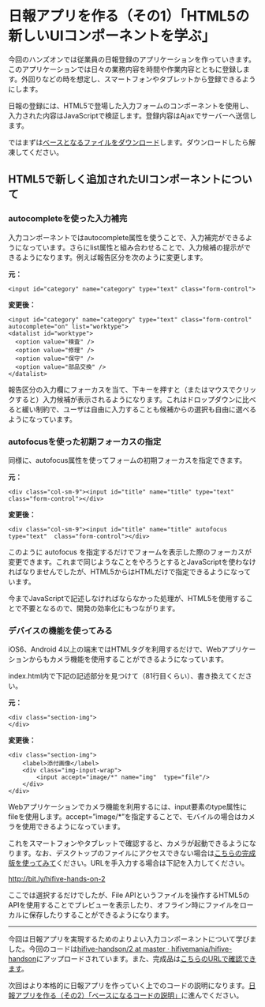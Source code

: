 # 日報アプリを作る（その1）「HTML5の新しいUIコンポーネントを学ぶ」

今回のハンズオンでは従業員の日報登録のアプリケーションを作っていきます。このアプリケーションでは日々の業務内容を時間や作業内容とともに登録します。外回りなどの時を想定し、スマートフォンやタブレットから登録できるようにします。

日報の登録には、HTML5で登場した入力フォームのコンポーネントを使用し、入力された内容はJavaScriptで検証します。登録内容はAjaxでサーバーへ送信します。

ではまずは[ベースとなるファイルをダウンロード](https://github.com/hifivemania/hifive-handson/blob/master/2.zip?raw=true)します。ダウンロードしたら解凍してください。

## HTML5で新しく追加されたUIコンポーネントについて

### autocompleteを使った入力補完

入力コンポーネントではautocomplete属性を使うことで、入力補完ができるようになっています。さらにlist属性と組み合わせることで、入力候補の提示ができるようになります。例えば報告区分を次のように変更します。

**元：**

```
<input id="category" name="category" type="text" class="form-control">
```

**変更後：**

```
<input id="category" name="category" type="text" class="form-control" autocomplete="on" list="worktype">
<datalist id="worktype">
  <option value="検査" />
  <option value="修理" />
  <option value="保守" />
  <option value="部品交換" />
</datalist>
```

報告区分の入力欄にフォーカスを当て、下キーを押すと（またはマウスでクリックすると）入力候補が表示されるようになります。これはドロップダウンに比べると緩い制約で、ユーザは自由に入力することも候補からの選択も自由に選べるようになっています。

### autofocusを使った初期フォーカスの指定

同様に、autofocus属性を使ってフォームの初期フォーカスを指定できます。

**元：**

```
<div class="col-sm-9"><input id="title" name="title" type="text"  class="form-control"></div>
```

**変更後：**

```
<div class="col-sm-9"><input id="title" name="title" autofocus type="text"  class="form-control"></div>
```

このように autofocus を指定するだけでフォームを表示した際のフォーカスが変更できます。これまで同じようなことをやろうとするとJavaScriptを使わなければなりませんでしたが、HTML5からはHTMLだけで指定できるようになっています。

今までJavaScriptで記述しなければならなかった処理が、HTML5を使用することで不要となるので、開発の効率化にもつながります。

### デバイスの機能を使ってみる

iOS6、Android 4以上の端末ではHTMLタグを利用するだけで、Webアプリケーションからもカメラ機能を使用することができるようになっています。

index.html内で下記の記述部分を見つけて（81行目くらい）、書き換えてください。

**元：**

```
<div class="section-img">
</div>
```

**変更後：**

```
<div class="section-img">
    <label>添付画像</label>
    <div class="img-input-wrap">
        <input accept="image/*" name="img"  type="file"/>
    </div>
</div>
```

Webアプリケーションでカメラ機能を利用するには、input要素のtype属性にfileを使用します。accept=”image/*”を指定することで、モバイルの場合はカメラを使用できるようになっています。

これをスマートフォンやタブレットで確認すると、カメラが起動できるようになります。なお、デスクトップのファイルにアクセスできない場合は[こちらの完成版を使ってみて](https://hifivemania.github.io/hifive-handson/2/finish.html)ください。URLを手入力する場合は下記を入力してください。

http://bit.ly/hifive-hands-on-2

ここでは選択するだけでしたが、File APIというファイルを操作するHTML5のAPIを使用することでプレビューを表示したり、オフライン時にファイルをローカルに保存したりすることができるようになります。

----

今回は日報アプリを実現するためのよりよい入力コンポーネントについて学びました。今回のコードは[hifive-handson/2 at master · hifivemania/hifive-handson](https://github.com/hifivemania/hifive-handson/tree/master/2)にアップロードされています。また、完成品は[こちらのURLで確認できます](https://hifivemania.github.io/hifive-handson/2/finish.html)。

次回はより本格的に日報アプリを作っていく上でのコードの説明になります。[日報アプリを作る（その2）「ベースになるコードの説明」](3.md)に進んでください。

